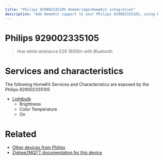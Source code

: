 ```yaml
---
title: "Philips 929002335105 Homebridge/HomeKit integration"
description: "Add HomeKit support to your Philips 929002335105, using Homebridge, Zigbee2MQTT and homebridge-z2m."
---
```

<!---
This file has been GENERATED using src/docgen/docgen.ts
DO NOT EDIT THIS FILE MANUALLY!
-->
# Philips 929002335105
> Hue white ambiance E26 1600lm with Bluetooth


# Services and characteristics
The following HomeKit Services and Characteristics are exposed by
the Philips 929002335105

* [Lightbulb](../../light.md)
  * Brightness
  * Color Temperature
  * On


# Related
* [Other devices from Philips](../index.md#philips)
* [Zigbee2MQTT documentation for this device](https://www.zigbee2mqtt.io/devices/929002335105.html)